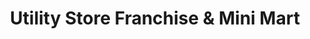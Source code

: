 ---
title: "Utility Store Franchise & Mini Mart"
url: /karachi/utility-store-franchise-and-mini-mart/
shop: supermarket
---